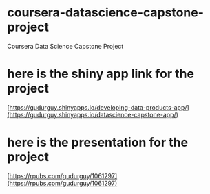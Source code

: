 # coursera-datascience-capstone-project
Coursera Data Science Capstone Project 

# here is the shiny app link for the project
[https://gudurguy.shinyapps.io/developing-data-products-app/](https://gudurguy.shinyapps.io/datascience-capstone-app/)

# here is the presentation for the project
[https://rpubs.com/gudurguy/1061297](https://rpubs.com/gudurguy/1061297)
